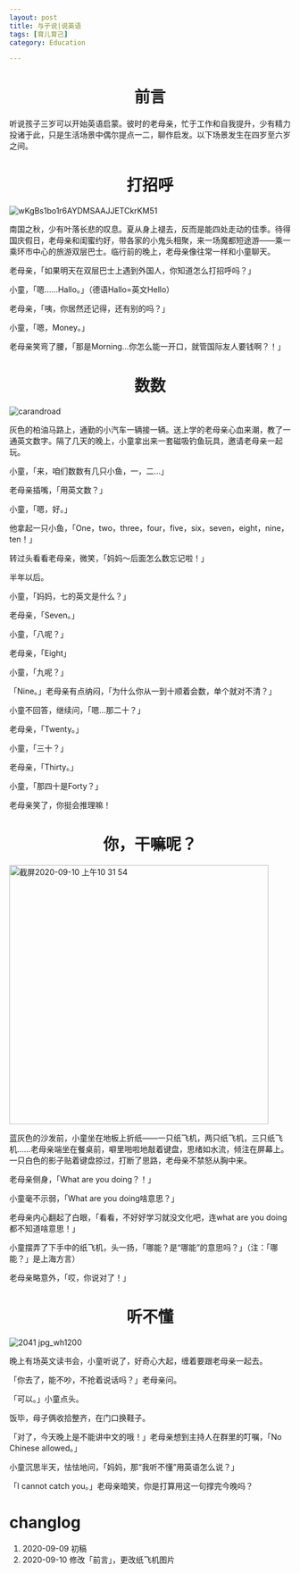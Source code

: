 ```yaml
---
layout: post
title: 与子说|说英语
tags: [育儿育己]
category: Education

---
```


# <center> 前言

听说孩子三岁可以开始英语启蒙。彼时的老母亲，忙于工作和自我提升，少有精力投诸于此，只是生活场景中偶尔提点一二，聊作启发。以下场景发生在四岁至六岁之间。

# <center> 打招呼

![wKgBs1bo1r6AYDMSAAJJETCkrKM51](https://user-images.githubusercontent.com/23351109/92621400-58911080-f2f6-11ea-9bda-2ede5974bb39.jpeg)

南国之秋，少有叶落长悲的叹息。夏从身上褪去，反而是能四处走动的佳季。待得国庆假日，老母亲和闺蜜约好，带各家的小鬼头相聚，来一场魔都短途游——乘一乘环市中心的旅游双层巴士。临行前的晚上，老母亲像往常一样和小童聊天。

老母亲，「如果明天在双层巴士上遇到外国人，你知道怎么打招呼吗？」

小童，「嗯……Hallo。」（德语Hallo=英文Hello）

老母亲，「咦，你居然还记得，还有别的吗？」

小童，「嗯，Money。」

老母亲笑弯了腰，「那是Morning...你怎么能一开口，就管国际友人要钱啊？！」

# <center> 数数
![carandroad](https://user-images.githubusercontent.com/23351109/92621505-78283900-f2f6-11ea-829e-485f329fcfd9.jpeg)

灰色的柏油马路上，通勤的小汽车一辆接一辆。送上学的老母亲心血来潮，教了一通英文数字。隔了几天的晚上，小童拿出来一套磁吸钓鱼玩具，邀请老母亲一起玩。

小童，「来，咱们数数有几只小鱼，一，二…」

老母亲插嘴，「用英文数？」

小童，「嗯，好。」

他拿起一只小鱼，「One，two，three，four，five，six，seven，eight，nine，ten！」

转过头看看老母亲，微笑，「妈妈～后面怎么数忘记啦！」

半年以后。

小童，「妈妈，七的英文是什么？」

老母亲，「Seven。」

小童，「八呢？」

老母亲，「Eight」

小童，「九呢？」

「Nine。」老母亲有点纳闷，「为什么你从一到十顺着会数，单个就对不清？」

小童不回答，继续问，「嗯...那二十？」

老母亲，「Twenty。」

小童，「三十？」

老母亲，「Thirty。」

小童，「那四十是Forty？」

老母亲笑了，你挺会推理嘛！


# <center> 你，干嘛呢？

<img width="464" alt="截屏2020-09-10 上午10 31 54" src="https://user-images.githubusercontent.com/23351109/92676867-10eda180-f355-11ea-8e62-01bd2be82059.png">

蓝灰色的沙发前，小童坐在地板上折纸——一只纸飞机，两只纸飞机，三只纸飞机……老母亲端坐在餐桌前，噼里啪啦地敲着键盘，思绪如水流，倾注在屏幕上。一只白色的影子贴着键盘掠过，打断了思路，老母亲不禁怒从胸中来。

老母亲侧身，「What are you doing？！」

小童毫不示弱，「What are you doing啥意思？」

老母亲内心翻起了白眼，「看看，不好好学习就没文化吧，连what are you doing都不知道啥意思！」

小童摆弄了下手中的纸飞机，头一扬，「哪能？是“哪能”的意思吗？」（注：「哪能？」是上海方言）

老母亲略意外，「哎，你说对了！」




# <center> 听不懂
![2041 jpg_wh1200](https://user-images.githubusercontent.com/23351109/92621803-e0771a80-f2f6-11ea-915f-8a5777d7ec8e.jpg)

晚上有场英文读书会，小童听说了，好奇心大起，缠着要跟老母亲一起去。

「你去了，能不吵，不抢着说话吗？」老母亲问。

「可以。」小童点头。

饭毕，母子俩收拾整齐，在门口换鞋子。

「对了，今天晚上是不能讲中文的哦！」老母亲想到主持人在群里的叮嘱，「No Chinese allowed。」

小童沉思半天，怯怯地问，「妈妈，那“我听不懂”用英语怎么说？」

「I cannot catch you。」老母亲暗笑，你是打算用这一句撑完今晚吗？



# changlog

1. 2020-09-09 初稿 
2. 2020-09-10 修改「前言」，更改纸飞机图片